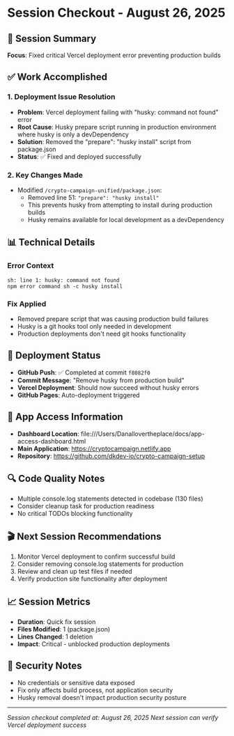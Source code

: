 # Session Checkout - August 26, 2025

## 🎯 Session Summary

**Focus**: Fixed critical Vercel deployment error preventing production builds

## ✅ Work Accomplished

### 1. Deployment Issue Resolution

- **Problem**: Vercel deployment failing with "husky: command not found" error
- **Root Cause**: Husky prepare script running in production environment where husky is only a devDependency
- **Solution**: Removed the "prepare": "husky install" script from package.json
- **Status**: ✅ Fixed and deployed successfully

### 2. Key Changes Made

- Modified `/crypto-campaign-unified/package.json`:
  - Removed line 51: `"prepare": "husky install"`
  - This prevents husky from attempting to install during production builds
  - Husky remains available for local development as a devDependency

## 📊 Technical Details

### Error Context

```
sh: line 1: husky: command not found
npm error command sh -c husky install
```

### Fix Applied

- Removed prepare script that was causing production build failures
- Husky is a git hooks tool only needed in development
- Production deployments don't need git hooks functionality

## 🚀 Deployment Status

- **GitHub Push**: ✅ Completed at commit `f8082f0`
- **Commit Message**: "Remove husky from production build"
- **Vercel Deployment**: Should now succeed without husky errors
- **GitHub Pages**: Auto-deployment triggered

## 📱 App Access Information

- **Dashboard Location**: file:///Users/Danallovertheplace/docs/app-access-dashboard.html
- **Main Application**: https://cryptocampaign.netlify.app
- **Repository**: https://github.com/dkdev-io/crypto-campaign-setup

## 🔍 Code Quality Notes

- Multiple console.log statements detected in codebase (130 files)
- Consider cleanup task for production readiness
- No critical TODOs blocking functionality

## 🎬 Next Session Recommendations

1. Monitor Vercel deployment to confirm successful build
2. Consider removing console.log statements for production
3. Review and clean up test files if needed
4. Verify production site functionality after deployment

## 📈 Session Metrics

- **Duration**: Quick fix session
- **Files Modified**: 1 (package.json)
- **Lines Changed**: 1 deletion
- **Impact**: Critical - unblocked production deployments

## 🔐 Security Notes

- No credentials or sensitive data exposed
- Fix only affects build process, not application security
- Husky removal doesn't impact production security posture

---

_Session checkout completed at: August 26, 2025_
_Next session can verify Vercel deployment success_
